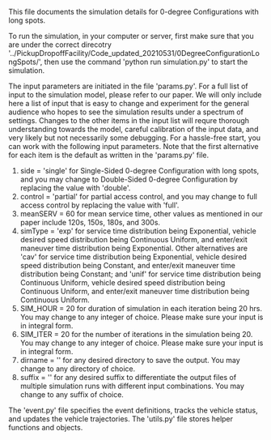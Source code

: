 This file documents the simulation details for 0-degree Configurations with long spots.

To run the simulation, in your computer or server, first make sure that you are under the correct direcotry '../PickupDropoffFacility/Code_updated_20210531/0DegreeConfigurationLongSpots/', then use the command 'python run simulation.py' to start the simulation.

The input parameters are initiated in the file 'params.py'. For a full list of input to the simulation model, please refer to our paper. We will only include here a list of input that is easy to change and experiment for the general audience who hopes to see the simulation results under a spectrum of settings. Changes to the other items in the input list will requre thorough understanding towards the model, careful calibration of the input data, and very likely but not necessarily some debugging. For a hassle-free start, you can work with the following input parameters. Note that the first alternative for each item is the default as written in the 'params.py' file.

  1. side = 'single' for Single-Sided 0-degree Configuration with long spots, and you may change to Double-Sided 0-degree Configuration by replacing the value with 'double'.
  2. control = 'partial' for partial access control, and you may change to full access control by replacing the value with 'full'. 
  3. meanSERV = 60 for mean service time, other values as mentioned in our paper include 120s, 150s, 180s, and 300s.
  4. simType = 'exp' for service time distribution being Exponential, vehicle desired speed distribution being Continuous Uniform, and enter/exit maneuver time distribution being Exponential. Other alternatives are 'cav' for service time distribution being Exponential, vehicle desired speed distribution being Constant, and enter/exit maneuver time distribution being Constant; and 'unif' for service time distribution being Continuous Uniform, vehicle desired speed distribution being Continuous Uniform, and enter/exit maneuver time distribution being Continuous Uniform.
  5. SIM_HOUR = 20 for duration of simulation in each iteration being 20 hrs. You may change to any integer of choice. Please make sure your input is in integral form.
  6. SIM_ITER = 20 for the number of iterations in the simulation being 20. You may change to any integer of choice. Please make sure your input is in integral form.
  7. dirname = '' for any desired directory to save the output. You may change to any directory of choice.
  8. suffix = '' for any desired suffix to differentiate the output files of multiple simulation runs with different input combinations. You may change to any suffix of choice.

The 'event.py' file specifies the event definitions, tracks the vehicle status, and updates the vehicle trajectories. The 'utils.py' file stores helper functions and objects.
